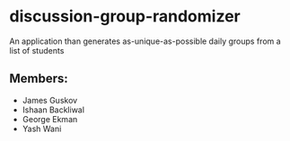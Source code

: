 # discussion-group-randomizer
An application than generates as-unique-as-possible daily groups from a list of students

## Members:
- James Guskov
- Ishaan Backliwal
- George Ekman
- Yash Wani
